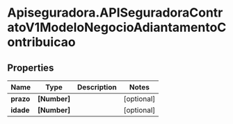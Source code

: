 # Apiseguradora.APISeguradoraContratoV1ModeloNegocioAdiantamentoContribuicao

## Properties
Name | Type | Description | Notes
------------ | ------------- | ------------- | -------------
**prazo** | **[Number]** |  | [optional] 
**idade** | **[Number]** |  | [optional] 


